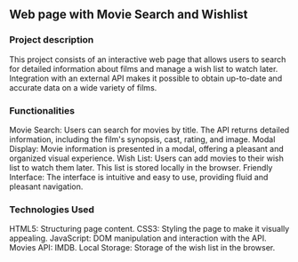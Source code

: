 <h2>Web page with Movie Search and Wishlist</h2>

<h3>Project description</h3>

This project consists of an interactive web page that allows users to search for detailed information about films and manage a wish list to watch later. Integration with an external API makes it possible to obtain up-to-date and accurate data on a wide variety of films.

<h3>Functionalities</h3>

Movie Search: Users can search for movies by title. The API returns detailed information, including the film's synopsis, cast, rating, and image.
Modal Display: Movie information is presented in a modal, offering a pleasant and organized visual experience.
Wish List: Users can add movies to their wish list to watch them later. This list is stored locally in the browser.
Friendly Interface: The interface is intuitive and easy to use, providing fluid and pleasant navigation.

<h3>Technologies Used</h3>

HTML5: Structuring page content.
CSS3: Styling the page to make it visually appealing.
JavaScript: DOM manipulation and interaction with the API.
Movies API: IMDB.
Local Storage: Storage of the wish list in the browser.
